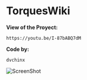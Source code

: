 # TorquesWiki
**View of the Proyect:**

`https://youtu.be/I-87bABQ7dM`

**Code by:**

`dvchinx`

![ScreenShot](https://github.com/dvchinx/TorquesWiki/blob/master/src/imgs/img.jpg)
